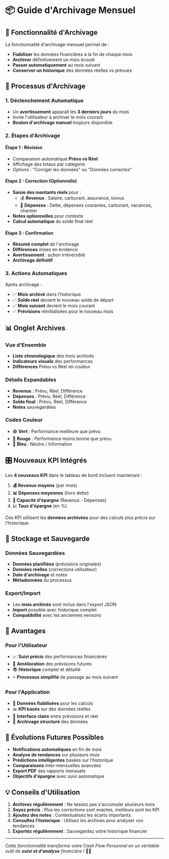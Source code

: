 # 📦 Guide d'Archivage Mensuel

## 🎯 **Fonctionnalité d'Archivage**

La fonctionnalité d'archivage mensuel permet de :
- **Fiabiliser** les données financières à la fin de chaque mois
- **Archiver** définitivement un mois écoulé
- **Passer automatiquement** au mois suivant
- **Conserver un historique** des données réelles vs prévues

## 🔄 **Processus d'Archivage**

### 1. **Déclenchement Automatique**
- Un **avertissement** apparaît les **3 derniers jours** du mois
- Invite l'utilisateur à archiver le mois courant
- **Bouton d'archivage manuel** toujours disponible

### 2. **Étapes d'Archivage**

#### **Étape 1 : Révision**
- Comparaison automatique **Prévu vs Réel**
- Affichage des totaux par catégorie
- Options : "Corriger les données" ou "Données correctes"

#### **Étape 2 : Correction (Optionnelle)**
- **Saisie des montants réels** pour :
  - 💰 **Revenus** : Salaire, carburant, assurance, bonus
  - 💸 **Dépenses** : Dette, dépenses courantes, carburant, vacances, chantier
- **Notes optionnelles** pour contexte
- **Calcul automatique** du solde final réel

#### **Étape 3 : Confirmation**
- **Résumé complet** de l'archivage
- **Différences** mises en évidence
- **Avertissement** : action irréversible
- **Archivage définitif**

### 3. **Actions Automatiques**
Après archivage :
- ✅ **Mois archivé** dans l'historique
- ✅ **Solde réel** devient le nouveau solde de départ
- ✅ **Mois suivant** devient le mois courant
- ✅ **Prévisions** réinitialisées pour le nouveau mois

## 📊 **Onglet Archives**

### **Vue d'Ensemble**
- **Liste chronologique** des mois archivés
- **Indicateurs visuels** des performances
- **Différences** Prévu vs Réel en couleur

### **Détails Expandables**
- **Revenus** : Prévu, Réel, Différence
- **Dépenses** : Prévu, Réel, Différence  
- **Solde final** : Prévu, Réel, Différence
- **Notes** sauvegardées

### **Codes Couleur**
- 🟢 **Vert** : Performance meilleure que prévu
- 🔴 **Rouge** : Performance moins bonne que prévu
- 🔵 **Bleu** : Neutre / Information

## 🎛️ **Nouveaux KPI Intégrés**

Les **4 nouveaux KPI** dans le tableau de bord incluent maintenant :
1. **💰 Revenus moyens** (par mois)
2. **📊 Dépenses moyennes** (hors dette)
3. **🐷 Capacité d'épargne** (Revenus - Dépenses)
4. **📈 Taux d'épargne** (en %)

Ces KPI utilisent les **données archivées** pour des calculs plus précis sur l'historique.

## 💾 **Stockage et Sauvegarde**

### **Données Sauvegardées**
- **Données planifiées** (prévisions originales)
- **Données réelles** (corrections utilisateur)
- **Date d'archivage** et notes
- **Métadonnées** du processus

### **Export/Import**
- Les **mois archivés** sont inclus dans l'export JSON
- **Import** possible avec historique complet
- **Compatibilité** avec les anciennes versions

## 🚀 **Avantages**

### **Pour l'Utilisateur**
- 📈 **Suivi précis** des performances financières
- 🎯 **Amélioration** des prévisions futures
- 📚 **Historique** complet et détaillé
- ⚡ **Processus simplifié** de passage au mois suivant

### **Pour l'Application**
- 🔧 **Données fiabilisées** pour les calculs
- 📊 **KPI basés** sur des données réelles
- 🎨 **Interface claire** entre prévisions et réel
- 💾 **Archivage structuré** des données

## 🔮 **Évolutions Futures Possibles**

- **Notifications automatiques** en fin de mois
- **Analyse de tendances** sur plusieurs mois
- **Prédictions intelligentes** basées sur l'historique
- **Comparaisons** inter-mensuelles avancées
- **Export PDF** des rapports mensuels
- **Objectifs d'épargne** avec suivi automatique

## 💡 **Conseils d'Utilisation**

1. **Archivez régulièrement** : Ne laissez pas s'accumuler plusieurs mois
2. **Soyez précis** : Plus les corrections sont exactes, meilleurs sont les KPI
3. **Ajoutez des notes** : Contextualisez les écarts importants
4. **Consultez l'historique** : Utilisez les archives pour analyser vos tendances
5. **Exportez régulièrement** : Sauvegardez votre historique financier

---

*Cette fonctionnalité transforme votre Cash Flow Personnel en un véritable outil de **suivi et d'analyse** financière !* 🎯✨
